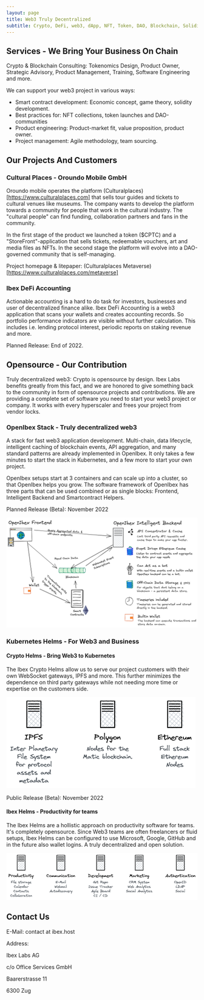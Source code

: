 ```yaml
---
layout: page
title: Web3 Truly Decentralized
subtitle: Crypto, DeFi, web3, dApp, NFT, Token, DAO, Blockchain, Solidity, EVM... Truly Decentralized.
---
```


## <a name="services"></a>Services - We Bring Your Business On Chain
Crypto & Blockchain Consulting: Tokenomics Design, Product Owner, Strategic Advisory, Product Management, Training, Software Engineering and more.

We can support your web3 project in various ways:

- Smart contract development: Economic concept, game theory, solidity development.
- Best practices for: NFT collections, token launches and DAO-communities
- Product engineering: Product-market fit, value proposition, product owner.
- Project management: Agile methodology, team sourcing.

## <a name="projects"></a>Our Projects And Customers

### Cultural Places - Oroundo Mobile GmbH
Oroundo mobile operates the platform (Culturalplaces)[https://www.culturalplaces.com] that sells tour guides and tickets to cultural venues like museums. The company wants to develop the platform towards a community for people that work in the cultural industry. The "cultural people" can find funding, collaboration partners and fans in the community. 

In the first stage of the product we launched a token ($CPTC) and a "StoreFront"-application that sells tickets, redeemable vouchers, art and media files as NFTs. In the second stage the platform will evolve into a DAO-governed community that is self-managing.

Project homepage & litepaper: (Culturalplaces Metaverse)[https://www.culturalplaces.com/metaverse]

### Ibex DeFi Accounting
Actionable accounting is a hard to do task for investors, businesses and user of decentralized finance alike. Ibex DeFi Accounting is a web3 application that scans your wallets and creates accounting records. So portfolio performance indicators are visible without further calculation. This includes i.e. lending protocol interest, periodic reports on staking revenue and more.

Planned Release: End of 2022.

## <a name="opensource"></a>Opensource - Our Contribution
Truly decentralized web3: Crypto is opensource by design. Ibex Labs benefits greatly from this fact, and we are honored to give something back to the community in form of opensource projects and contributions. We are providing a complete set of software you need to start your web3 project or company. It works with every hyperscaler and frees your project from vendor locks.

### OpenIbex Stack - Truly decentralized web3
A stack for fast web3 application development. Multi-chain, data lifecycle, intelligent caching of blockchain events, API aggregation, and many standard patterns are already implemented in OpenIbex. It only takes a few minutes to start the stack in Kubernetes, and a few more to start your own project.

OpenIbex setups start at 3 containers and can scale up into a cluster, so that OpenIbex helps you grow. The software framework of OpenIbex has three parts that can be used combined or as single blocks: Frontend, Intelligent Backend and Smartcontract Helpers.

Planned Release (Beta): November 2022

![OpenIbex Stack](assets/img/openibex-overview.png)

### Kubernetes Helms - For Web3 and Business
#### Crypto Helms - Bring Web3 to Kubernetes
The Ibex Crypto Helms allow us to serve our project customers with their own WebSocket gateways, IPFS and more. This further minimizes the dependence on third party gateways while not needing more time or expertise on the customers side.

![OpenIbex Stack](assets/img/ibex-k8s-crypto-stacks.png)

Public Release (Beta): November 2022

#### Ibex Helms - Productivity for teams
The Ibex Helms are a hollistic approach on productivity software for teams. It's completely opensource. Since Web3 teams are often freelancers or fluid setups, Ibex Helms can be configured to use Microsoft, Google, GitHub and in the future also wallet logins. A truly decentralized and open solution.

![OpenIbex Stack](assets/img/ibex-k8s-oss-stacks.png)

## <a name="contact"></a>Contact Us

E-Mail: contact at ibex.host

Address:

Ibex Labs AG

c/o Office Services GmbH

Baarerstrasse 11

6300 Zug